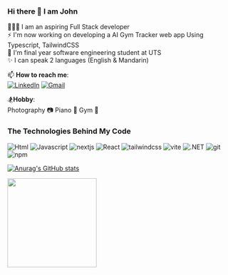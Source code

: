 ### Hi there 👋 I am John

🧑🏻‍💻 I am an aspiring Full Stack developer <br>
⚡ I'm now working on developing a AI Gym Tracker web app Using Typescript, TailwindCSS <br>
🏫 I'm final year software engineering student at UTS <br>
✨ I can speak 2 languages (English & Mandarin) <br>

📫 **How to reach me**: <br>
[![LinkedIn](https://img.shields.io/badge/linkedin-%230077B5.svg?style=for-the-badge&logo=linkedin&logoColor=white)](https://www.linkedin.com/in/john-lin-5373b5179/) [![Gmail](https://img.shields.io/badge/Gmail-D14836?style=for-the-badge&logo=gmail&logoColor=white)](mailto:johnlin8968@gmail.com)


🏂**Hobby**: <br>
Photography 📷 Piano 🎹 Gym 💪

<h3>The Technologies Behind My Code</h3>
<p>
  <img alt="Html" src="https://img.shields.io/badge/HTML-%23E34F26.svg?logo=html5&logoColor=white"/>
  <img alt="Javascript" src="https://img.shields.io/badge/-javascript-f7df1c?style=flat-square&logo=javascript&logoColor=black"/>
  <img alt="nextjs" src="https://img.shields.io/badge/Next.js-black?logo=next.js&logoColor=white)"/>
  <img alt="React" src="https://img.shields.io/badge/-React-45b8d8?style=flat-square&logo=react&logoColor=white"/>
  <img alt="tailwindcss" src="https://img.shields.io/badge/Tailwind%20CSS-%2338B2AC.svg?logo=tailwind-css&logoColor=white" />
  <img alt="vite" src="https://img.shields.io/badge/Vite-646CFF?logo=vite&logoColor=fff)"/>
  <img alt=".NET" src="https://img.shields.io/badge/-.NET-512BD4?style=flat-square&logo=dotnet&logoColor=white"/>
  <img alt="git" src="https://img.shields.io/badge/-Git-F05032?style=flat-square&logo=git&logoColor=white"/>
  <img alt="npm" src="https://img.shields.io/badge/-NPM-CB3837?style=flat-square&logo=npm&logoColor=white"/>
</p>

[![Anurag's GitHub stats](https://github-readme-stats.vercel.app/api?username=JohnL0919)](https://github.com/JohnL0919/github-readme-stats)

<a href="https://github-readme-stats.vercel.app/api/top-langs/?username=JohnL0919&layout=compact">
  <img height=200 align="center" src="https://github-readme-stats.vercel.app/api/top-langs/?username=JohnL0919&layout=compact" />
</a>
